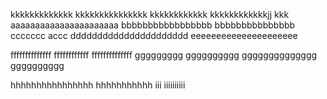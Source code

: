 kkkkkkkkkkkkk kkkkkkkkkkkkkkk kkkkkkkkkkkk kkkkkkkkkkkkjj
kkk
aaaaaaaaaaaaaaaaaaaaaa
bbbbbbbbbbbbbbbbb bbbbbbbbbbbbbbb
ccccccc
accc
dddddddddddddddddddddd
eeeeeeeeeeeeeeeeeeeee

ffffffffffffff ffffffffffff ffffffffffffff
ggggggggg gggggggggg gggggggggggggg gggggggggg

hhhhhhhhhhhhhhhh hhhhhhhhhhh
iii iiiiiiiiii

